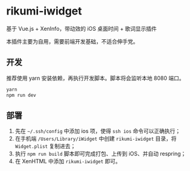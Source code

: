 # rikumi-iwidget

基于 Vue.js + XenInfo，带动效的 iOS 桌面时间 + 歌词显示插件

本插件主要为自用，需要前端开发基础，不适合伸手党。

## 开发

推荐使用 yarn 安装依赖，再执行开发脚本。脚本将会监听本地 8080 端口。

```bash
yarn
npm run dev
```

## 部署

1. 先在 `~/.ssh/config` 中添加 ios 项，使得 `ssh ios` 命令可以正确执行；
2. 在手机端 `/Users/Library/iWidget` 中创建 `rikumi-iwidget` 目录，将 `Widget.plist` 复制进去；
3. 执行 `npm run build` 脚本即可完成打包、上传到 iOS、并自动 respring；
4. 在 XenHTML 中添加 `rikumi-iwidget` 即可。